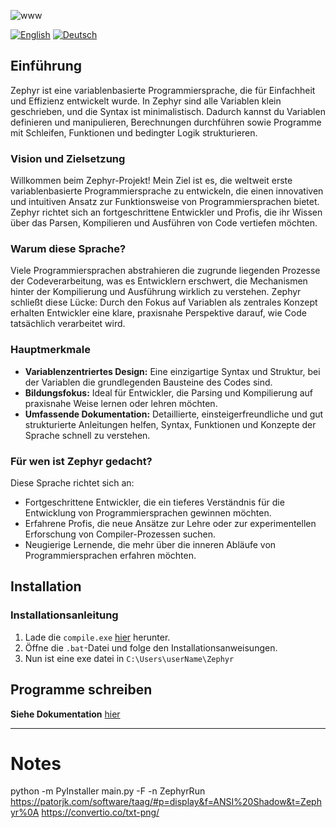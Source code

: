 ![www](https://github.com/user-attachments/assets/621614f4-354e-4368-832e-184b75503e86)

[![English](https://img.shields.io/badge/lang-English-blue)](README.md)
[![Deutsch](https://img.shields.io/badge/lang-Deutsch-red)](README.de.md)

## Einführung

Zephyr ist eine variablenbasierte Programmiersprache, die für Einfachheit und Effizienz entwickelt wurde. In Zephyr sind alle Variablen klein geschrieben, und die Syntax ist minimalistisch. Dadurch kannst du Variablen definieren und manipulieren, Berechnungen durchführen sowie Programme mit Schleifen, Funktionen und bedingter Logik strukturieren.

### Vision und Zielsetzung

Willkommen beim Zephyr-Projekt! Mein Ziel ist es, die weltweit erste variablenbasierte Programmiersprache zu entwickeln, die einen innovativen und intuitiven Ansatz zur Funktionsweise von Programmiersprachen bietet. Zephyr richtet sich an fortgeschrittene Entwickler und Profis, die ihr Wissen über das Parsen, Kompilieren und Ausführen von Code vertiefen möchten.

### Warum diese Sprache?

Viele Programmiersprachen abstrahieren die zugrunde liegenden Prozesse der Codeverarbeitung, was es Entwicklern erschwert, die Mechanismen hinter der Kompilierung und Ausführung wirklich zu verstehen. Zephyr schließt diese Lücke: Durch den Fokus auf Variablen als zentrales Konzept erhalten Entwickler eine klare, praxisnahe Perspektive darauf, wie Code tatsächlich verarbeitet wird.

### Hauptmerkmale

- **Variablenzentriertes Design:** Eine einzigartige Syntax und Struktur, bei der Variablen die grundlegenden Bausteine des Codes sind.
- **Bildungsfokus:** Ideal für Entwickler, die Parsing und Kompilierung auf praxisnahe Weise lernen oder lehren möchten.
- **Umfassende Dokumentation:** Detaillierte, einsteigerfreundliche und gut strukturierte Anleitungen helfen, Syntax, Funktionen und Konzepte der Sprache schnell zu verstehen.

### Für wen ist Zephyr gedacht?

Diese Sprache richtet sich an:

- Fortgeschrittene Entwickler, die ein tieferes Verständnis für die Entwicklung von Programmiersprachen gewinnen möchten.
- Erfahrene Profis, die neue Ansätze zur Lehre oder zur experimentellen Erforschung von Compiler-Prozessen suchen.
- Neugierige Lernende, die mehr über die inneren Abläufe von Programmiersprachen erfahren möchten.

## Installation

### Installationsanleitung

1. Lade die `compile.exe` [hier](https://github.com/DeyanM1/Zephyr/blob/main/dist/compile.bat) herunter.
2. Öffne die `.bat`-Datei und folge den Installationsanweisungen.
3. Nun ist eine exe datei in `C:\Users\userName\Zephyr`


## Programme schreiben

**Siehe Dokumentation** [hier](https://github.com/DeyanM1/Zephyr/blob/main/documentation.md)


---
# Notes

python -m PyInstaller main.py -F -n ZephyrRun
https://patorjk.com/software/taag/#p=display&f=ANSI%20Shadow&t=Zephyr%0A
https://convertio.co/txt-png/
